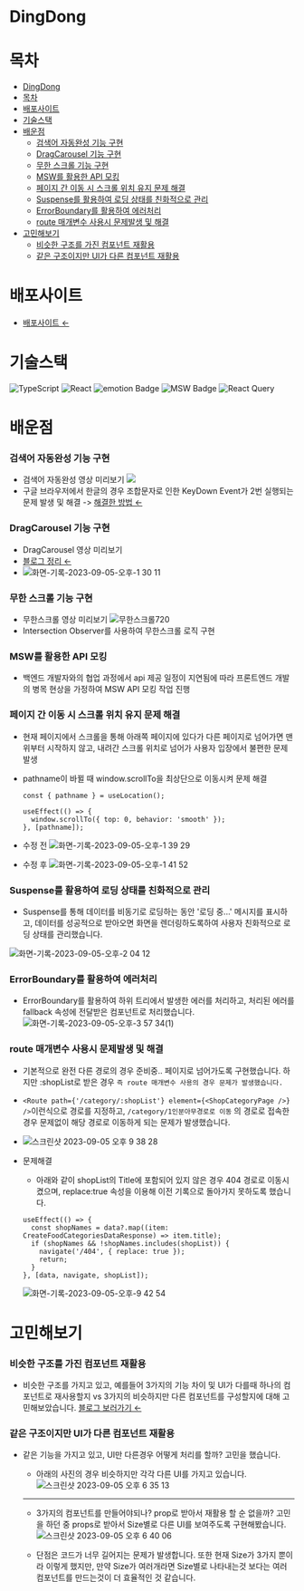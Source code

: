 # DingDong

# 목차

- [DingDong](#dingdong)
- [목차](#목차)
- [배포사이트](#배포사이트)
- [기술스택](#기술스택)
- [배운점](#배운점)
  - [검색어 자동완성 기능 구현](#검색어-자동완성-기능-구현)
  - [DragCarousel 기능 구현](#dragcarousel-기능-구현)
  - [무한 스크롤 기능 구현](#무한-스크롤-기능-구현)
  - [MSW를 활용한 API 모킹](#msw를-활용한-api-모킹)
  - [페이지 간 이동 시 스크롤 위치 유지 문제 해결](#페이지-간-이동-시-스크롤-위치-유지-문제-해결)
  - [Suspense를 활용하여 로딩 상태를 친화적으로 관리](#suspense를-활용하여-로딩-상태를-친화적으로-관리)
  - [ErrorBoundary를 활용하여 에러처리](#errorboundary를-활용하여-에러처리)
  - [route 매개변수 사용시 문제발생 및 해결](#route-매개변수-사용시-문제발생-및-해결)
- [고민해보기](#고민해보기)
  - [비슷한 구조를 가진 컴포넌트 재활용](#비슷한-구조를-가진-컴포넌트-재활용)
  - [같은 구조이지만 UI가 다른 컴포넌트 재활용](#같은-구조이지만-ui가-다른-컴포넌트-재활용)

# 배포사이트

- [배포사이트 &larr;](https://dingdong-9z7a.vercel.app/)

# 기술스택

![TypeScript](https://img.shields.io/badge/typescript-%23007ACC.svg?style=for-the-badge&logo=typescript&logoColor=white) ![React](https://img.shields.io/badge/react-%2320232a.svg?style=for-the-badge&logo=react&logoColor=%2361DAFB) <img src="https://img.shields.io/badge/emotion-%23007ACC.svg?style=for-the-badge&logo=emotion&logoColor=white&color=D26BC2" alt="emotion Badge"> <img src="https://img.shields.io/badge/MSW-%23007ACC.svg?style=for-the-badge&logo=msw&logoColor=white&color=#007ACC" alt="MSW Badge"> ![React Query](https://img.shields.io/badge/react--query-%2361DAFB.svg?style=for-the-badge&logo=react-query&logoColor=white)

# 배운점

### 검색어 자동완성 기능 구현

- 검색어 자동완성 영상 미리보기 ![](https://velog.velcdn.com/images/rlaclghks123/post/d2445614-25b3-43e7-8237-bd51a56d7106/image.gif)
- 구글 브라우저에서 한글의 경우 조합문자로 인한 KeyDown Event가 2번 실행되는 문제 발생 및 해결 -> [해결한 방법 &larr;](https://velog.io/@rlaclghks123/%EA%B8%B0%EB%8A%A5-%EA%B5%AC%ED%98%84-%EA%B2%80%EC%83%89%EC%96%B4-%EC%9E%90%EB%8F%99%EC%99%84%EC%84%B1-%EA%B8%B0%EB%8A%A5)

### DragCarousel 기능 구현

- DragCarousel 영상 미리보기
- [블로그 정리 &larr;](https://velog.io/@rlaclghks123/%EA%B8%B0%EB%8A%A5%EA%B5%AC%ED%98%84-Drag-Carousel)
- ![화면-기록-2023-09-05-오후-1 30 11](https://github.com/rlaclghks123/Learn_About_CSS/assets/55423198/44a5b7e1-dd6b-4999-af54-e763328bdf98)

### 무한 스크롤 기능 구현

- 무한스크롤 영상 미리보기 ![무한스크롤720](https://github.com/rlaclghks123/Learn_About_CSS/assets/55423198/7660d42d-62b2-4896-b48d-779a40e91dcc)
- Intersection Observer를 사용하여 무한스크롤 로직 구현

### MSW를 활용한 API 모킹

- 백엔드 개발자와의 협업 과정에서 api 제공 일정이 지연됨에 따라 프론트엔드 개발의 병목 현상을 가정하여 MSW API 모킹 작업 진행

### 페이지 간 이동 시 스크롤 위치 유지 문제 해결

- 현재 페이지에서 스크롤을 통해 아래쪽 페이지에 있다가 다른 페이지로 넘어가면 맨위부터 시작하지 않고, 내려간 스크롤 위치로 넘어가 사용자 입장에서 불편한 문제 발생

- pathname이 바뀔 때 window.scrollTo을 최상단으로 이동시켜 문제 해결

  ```
  const { pathname } = useLocation();

  useEffect(() => {
    window.scrollTo({ top: 0, behavior: 'smooth' });
  }, [pathname]);
  ```

- 수정 전 ![화면-기록-2023-09-05-오후-1 39 29](https://github.com/rlaclghks123/Learn_About_CSS/assets/55423198/53b8dd11-26a1-47cc-b941-925687544905)

- 수정 후 ![화면-기록-2023-09-05-오후-1 41 52](https://github.com/rlaclghks123/Learn_About_CSS/assets/55423198/eb69b5c2-1378-4d7b-9082-f605aeee0b9c)

### Suspense를 활용하여 로딩 상태를 친화적으로 관리

- Suspense를 통해 데이터를 비동기로 로딩하는 동안 '로딩 중...' 메시지를 표시하고, 데이터를 성공적으로 받아오면 화면을 렌더링하도록하여 사용자 친화적으로 로딩 상태를 관리했습니다.

![화면-기록-2023-09-05-오후-2 04 12](https://github.com/rlaclghks123/Learn_About_CSS/assets/55423198/f3d359a4-cd30-4a38-8da6-2857869bc6f0)

### ErrorBoundary를 활용하여 에러처리

- ErrorBoundary를 활용하여 하위 트리에서 발생한 에러를 처리하고, 처리된 에러를 fallback 속성에 전달받은 컴포넌트로 처리했습니다. ![화면-기록-2023-09-05-오후-3 57 34(1)](https://github.com/rlaclghks123/Learn_About_CSS/assets/55423198/465961ae-3bd1-47c4-9f67-1457c01581e3)

### route 매개변수 사용시 문제발생 및 해결

- 기본적으로 완전 다른 경로의 경우 준비중.. 페이지로 넘어가도록 구현했습니다. 하지만 :shopList로 받은 경우 `즉 route 매개변수 사용의 경우 문제가 발생했습니다.`
- `<Route path={'/category/:shopList'} element={<ShopCategoryPage />} />`이런식으로 경로를 지정하고, `/category/1인분아무경로로 이동` 의 경로로 접속한 경우 문제없이 해당 경로로 이동하게 되는 문제가 발생했습니다.
- ![스크린샷 2023-09-05 오후 9 38 28](https://github.com/rlaclghks123/Learn_About_CSS/assets/55423198/9e2e22c2-3d05-4fbc-b5b8-368f7dac4b38)

- 문제해결
  - 아래와 같이 shopList의 Title에 포함되어 있지 않은 경우 404 경로로 이동시켰으며, replace:true 속성을 이용해 이전 기록으로 돌아가지 못하도록 했습니다.
  ```
  useEffect(() => {
    const shopNames = data?.map((item: CreateFoodCategoriesDataResponse) => item.title);
    if (shopNames && !shopNames.includes(shopList)) {
      navigate('/404', { replace: true });
      return;
    }
  }, [data, navigate, shopList]);
  ```
  ![화면-기록-2023-09-05-오후-9 42 54](https://github.com/rlaclghks123/Learn_About_CSS/assets/55423198/394fa999-872c-46fe-a17d-34e5c17b8e12)

# 고민해보기

### 비슷한 구조를 가진 컴포넌트 재활용

- 비슷한 구조를 가지고 있고, 예를들어 3가지의 기능 차이 및 UI가 다를때 하나의 컴포넌트로 재사용할지 vs 3가지의 비슷하지만 다른 컴포넌트를 구성할지에 대해 고민해보았습니다. [블로그 보러가기 &larr;](https://velog.io/@rlaclghks123/%EA%B3%A0%EB%AF%BC%ED%95%B4%EB%B3%B4%EA%B8%B0-Header-%EC%9E%AC%ED%99%9C%EC%9A%A9)

### 같은 구조이지만 UI가 다른 컴포넌트 재활용

- 같은 기능을 가지고 있고, UI만 다른경우 어떻게 처리를 할까? 고민을 했습니다.

  - 아래의 사진의 경우 비슷하지만 각각 다른 UI를 가지고 있습니다. ![스크린샷 2023-09-05 오후 6 35 13](https://github.com/rlaclghks123/Learn_About_CSS/assets/55423198/fb26b10a-068f-46c9-b5a8-61b21162f4f3)

  ***

  - 3가지의 컴포넌트를 만들어야되나? prop로 받아서 재활용 할 순 없을까? 고민을 하던 중 props로 받아서 Size별로 다른 UI를 보여주도록 구현해봤습니다. ![스크린샷 2023-09-05 오후 6 40 06](https://github.com/rlaclghks123/Learn_About_CSS/assets/55423198/ceed2c17-f9a6-472d-aa6e-63fd15f29de2)

  - 단점은 코드가 너무 길어지는 문제가 발생합니다. 또한 현재 Size가 3가지 뿐이라 이렇게 했지만, 만약 Size가 여러개라면 Size별로 나타내는것 보다는 여러 컴포넌트를 만드는것이 더 효율적인 것 같습니다.
